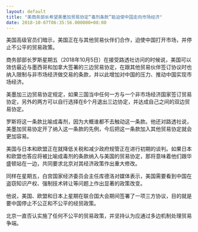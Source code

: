 ```yaml
---
layout: default
title: "美商务部长希望美墨加贸易协定“毒剂条款”能迫使中国走向市场经济"
date: 2018-10-07T06:35:56.000000+08:00
---
```


美国高级官员们暗示，美国正在与其他贸易伙伴们合作，迫使中国打开市场，并停止不公平的贸易政策。

商务部部长罗斯星期五（2018年10月5日）在接受路透社访问的时候说，美国可以效仿最近与墨西哥和加拿大签署的三边贸易协定，在跟其他贸易伙伴签订协议时也纳入限制与非市场经济做交易的条款，并以此增加对中国的压力、推动中国实现市场经济。

美墨加三边贸易协定规定，如果三国当中任何一方与一个非市场经济国家签订贸易协定，另外的两方可以自行选择在6个月退出三边协定，并达成自己之间的双边贸易协定。

罗斯将这一条款比喻成毒剂，因为大概谁都不去触动这一条款。他还对路透社说，美墨加贸易协定开了纳入这一条款的先例，今后把这一条款加入其他贸易协定就会更加容易。

美国与日本和欧盟正在就降低关税和减少政府规管正在进行初期的谈判。如果日本和欧盟也答应将被比喻成毒剂的条款纳入与美国的贸易协定，那将意味着他们跟华盛顿站在一边，共同要求北京对其经济政策作出重大修改。

同样在星期五，白宫国家经济委员会主任库德洛对媒体表示，美国需要看到中国在盗窃知识产权、强制技术转让等问题上作出显著的政策改变。

他说，美国、欧盟和日本上星期在联合国大会期间签署了一项三方协议，目的就是要中国停止不公正和不公平的经贸政策。

北京一直否认实施了任何不公平的贸易政策，并坚持认为应通过多边机制处理贸易争端。

